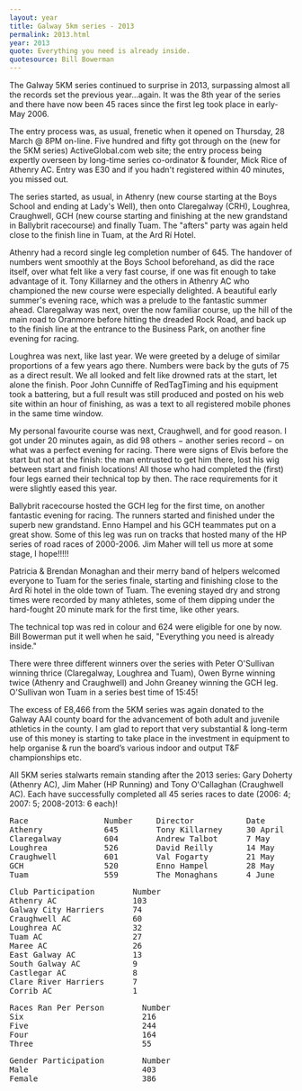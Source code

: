```yaml
---
layout: year
title: Galway 5km series - 2013
permalink: 2013.html
year: 2013
quote: Everything you need is already inside. 
quotesource: Bill Bowerman
---
```


The Galway 5KM series continued to surprise in 2013, surpassing almost all the records set the previous year...again. It was the 8th year of the series and there have now been 45 races since the first leg took place in early-May 2006.

The entry process was, as usual, frenetic when it opened on Thursday, 28 March @ 8PM on-line. Five hundred and fifty got through on the (new for the 5KM series) ActiveGlobal.com web site; the entry process being expertly overseen by long-time series co-ordinator & founder, Mick Rice of Athenry AC. Entry was E30 and if you hadn't registered within 40 minutes, you missed out.

The series started, as usual, in Athenry (new course starting at the Boys School and ending at Lady's Well), then onto Claregalway (CRH), Loughrea, Craughwell, GCH (new course starting and finishing at the new grandstand in Ballybrit racecourse) and finally Tuam. The "afters" party was again held close to the finish line in Tuam, at the Ard Rí Hotel.

Athenry had a record single leg completion number of 645. The handover of numbers went smoothly at the Boys School beforehand, as did the race itself, over what felt like a very fast course, if one was fit enough to take advantage of it. Tony Killarney and the others in Athenry AC who championed the new course were especially delighted. A beautiful early summer's evening race, which was a prelude to the fantastic summer ahead.
Claregalway was next, over the now familiar course, up the hill of the main road to Oranmore before hitting the dreaded Rock Road, and back up to the finish line at the entrance to the Business Park, on another fine evening for racing.

Loughrea was next, like last year. We were greeted by a deluge of similar proportions of a few years ago there. Numbers were back by the guts of 75 as a direct result. We all looked and felt like drowned rats at the start, let alone the finish. Poor John Cunniffe of RedTagTiming and his equipment took a battering, but a full result was still produced and posted on his web site within an hour of finishing, as was a text to all registered mobile phones in the same time window.

My personal favourite course was next, Craughwell, and for good reason. I got under 20 minutes again, as did 98 others − another series record − on what was a perfect evening for racing. There were signs of Elvis before the start but not at the finish: the man entrusted to get him there, lost his wig between start and finish locations! All those who had completed the (first) four legs earned their technical top by then. The race requirements for it were slightly eased this year.

Ballybrit racecourse hosted the GCH leg for the first time, on another fantastic evening for racing. The runners started and finished under the superb new grandstand. Enno Hampel and his GCH teammates put on a great show. Some of this leg was run on tracks that hosted many of the HP series of road races of 2000-2006. Jim Maher will tell us more at some stage, I hope!!!!!

Patricia & Brendan Monaghan and their merry band of helpers welcomed everyone to Tuam for the series finale, starting and finishing close to the Ard Rí hotel in the olde town of Tuam. The evening stayed dry and strong times were recorded by many athletes, some of them dipping under the hard-fought 20 minute mark for the first time, like other years.

The technical top was red in colour and 624 were eligible for one by now. Bill Bowerman put it well when he said, "Everything you need is already inside."

There were three different winners over the series with Peter O'Sullivan winning thrice (Claregalway, Loughrea and Tuam), Owen Byrne winning twice (Athenry and Craughwell) and John Greaney winning the GCH leg. O'Sullivan won Tuam in a series best time of 15:45!

The excess of E8,466 from the 5KM series was again donated to the Galway AAI county board for the advancement of both adult and juvenile athletics in the county. I am glad to report that very substantial & long-term use of this money is starting to take place in the investment in equipment to help organise & run the board’s various indoor and output T&F championships etc.

All 5KM series stalwarts remain standing after the 2013 series: Gary Doherty (Athenry AC), Jim Maher (HP Running) and Tony O'Callaghan (Craughwell AC). Each have successfully completed all 45 series races to date (2006: 4; 2007: 5; 2008-2013: 6 each)!

<pre>
Race                Number     Director           Date
Athenry             645        Tony Killarney     30 April
Claregalway         604        Andrew Talbot      7 May
Loughrea            526        David Reilly       14 May
Craughwell          601        Val Fogarty        21 May
GCH                 520        Enno Hampel        28 May
Tuam                559        The Monaghans      4 June
</pre>

<pre>
Club Participation        Number
Athenry AC                103
Galway City Harriers      74
Craughwell AC             60
Loughrea AC               32
Tuam AC                   27
Maree AC                  26
East Galway AC            13
South Galway AC           9
Castlegar AC              8
Clare River Harriers      7
Corrib AC                 1
</pre>

<pre>
Races Ran Per Person        Number
Six                         216
Five                        244
Four                        164
Three                       55
</pre>

<pre>
Gender Participation        Number
Male                        403
Female                      386
</pre>
